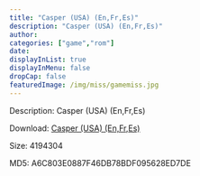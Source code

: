 ```yaml
---
title: "Casper (USA) (En,Fr,Es)"
description: "Casper (USA) (En,Fr,Es)"
author: 
categories: ["game","rom"]
date: 
displayInList: true
displayInMenu: false
dropCap: false
featuredImage: /img/miss/gamemiss.jpg
---
```


Description: Casper (USA) (En,Fr,Es)

Download: <a style="text-decoration:underline;" href="https://mega.nz/#!GOIy1CTK!x8I2euf61_CRb5pVJZNI3WkjBmc3pTSm--m87M5RYaA" target = "_blank" rel = "nofollow" > Casper (USA) (En,Fr,Es)</a>

Size: 4194304

MD5: A6C803E0887F46DB78BDF095628ED7DE


